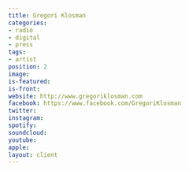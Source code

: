 ```yaml
---
title: Gregori Klosman
categories:
- radio
- digital
- press
tags:
- artist
position: 2
image: 
is-featured: 
is-front: 
website: http://www.gregoriklosman.com
facebook: https://www.facebook.com/GregoriKlosman
twitter: 
instagram: 
spotify: 
soundcloud: 
youtube: 
apple: 
layout: client
---
```


